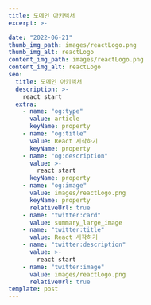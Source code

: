 ```yaml
---
title: 도메인 아키텍처
excerpt: >-

date: "2022-06-21"
thumb_img_path: images/reactLogo.png
thumb_img_alt: reactLogo
content_img_path: images/reactLogo.png
content_img_alt: reactLogo
seo:
  title: 도메인 아키텍처
  description: >-
    react start
  extra:
    - name: "og:type"
      value: article
      keyName: property
    - name: "og:title"
      value: React 시작하기
      keyName: property
    - name: "og:description"
      value: >-
        react start
      keyName: property
    - name: "og:image"
      value: images/reactLogo.png
      keyName: property
      relativeUrl: true
    - name: "twitter:card"
      value: summary_large_image
    - name: "twitter:title"
      value: React 시작하기
    - name: "twitter:description"
      value: >-
        react start
    - name: "twitter:image"
      value: images/reactLogo.png
      relativeUrl: true
template: post
---
```

